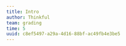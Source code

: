 ```yaml
---
title: Intro
author: Thinkful
team: grading
time: 5
uuid: c8ef5497-a29a-4d16-88bf-ac49fb4e3be5
---
```


